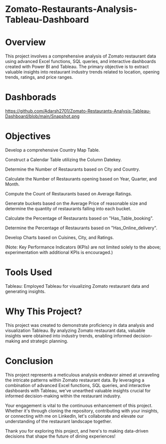 # Zomato-Restaurants-Analysis-Tableau-Dashboard

# Overview
This project involves a comprehensive analysis of Zomato restaurant data using advanced Excel functions, SQL queries, and interactive dashboards created with Power BI and Tableau. The primary objective is to extract valuable insights into restaurant industry trends related to location, opening trends, ratings, and price ranges.
# Dashborads
https://github.com/Adarsh2701/Zomato-Restaurants-Analysis-Tableau-Dashboard/blob/main/Snapshot.png

# Objectives

Develop a comprehensive Country Map Table.

Construct a Calendar Table utilizing the Column Datekey.

Determine the Number of Restaurants based on City and Country.

Calculate the Number of Restaurants opening based on Year, Quarter, and Month.

Compute the Count of Restaurants based on Average Ratings.

Generate buckets based on the Average Price of reasonable size and determine the quantity of restaurants falling into each bucket.

Calculate the Percentage of Restaurants based on "Has_Table_booking".

Determine the Percentage of Restaurants based on "Has_Online_delivery".

Develop Charts based on Cuisines, City, and Ratings.

(Note: Key Performance Indicators (KPIs) are not limited solely to the above; experimentation with additional KPIs is encouraged.)

# Tools Used
Tableau: Employed Tableau for visualizing Zomato restaurant data and generating insights.


# Why This Project?

This project was created to demonstrate proficiency in data analysis and visualization Tableau. By analyzing Zomato restaurant data, valuable insights were obtained into industry trends, enabling informed decision-making and strategic planning.

# Conclusion
This project represents a meticulous analysis endeavor aimed at unraveling the intricate patterns within Zomato restaurant data. By leveraging a combination of advanced Excel functions, SQL queries, and interactive dashboards with Tableau, we've unearthed valuable insights crucial for informed decision-making within the restaurant industry.

Your engagement is vital to the continuous enhancement of this project. Whether it's through cloning the repository, contributing with your insights, or connecting with me on LinkedIn, let's collaborate and elevate our understanding of the restaurant landscape together.

Thank you for exploring this project, and here's to making data-driven decisions that shape the future of dining experiences!
